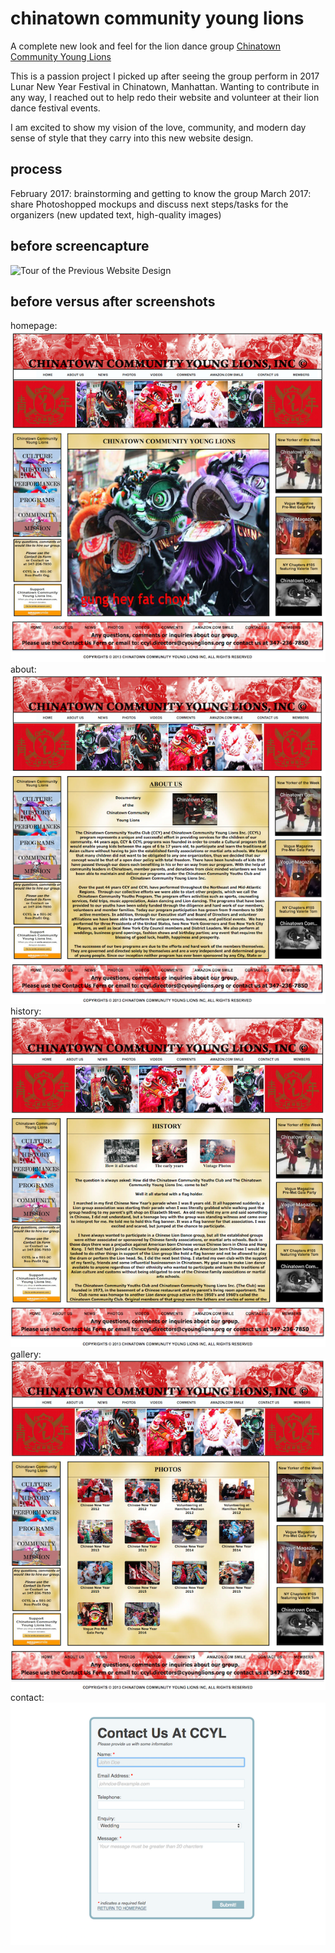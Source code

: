 # chinatown community young lions
A complete new look and feel for the lion dance group [Chinatown Community Young Lions](http://www.cyounglions.org/)

This is a passion project I picked up after seeing the group perform in 2017 Lunar New Year Festival in Chinatown, Manhattan. Wanting to contribute in any way, I reached out to help redo their website and volunteer at their lion dance festival events.

I am excited to show my vision of the love, community, and modern day sense of style that they carry into this new website design.

## process
February 2017: brainstorming and getting to know the group
March 2017: share Photoshopped mockups and discuss next steps/tasks for the organizers (new updated text, high-quality images)


## before screencapture
![Tour of the Previous Website Design](https://github.com/jessiewuwu/cc_younglions/blob/master/assets/before_screencapture.gif "What the old website looked like")

## before versus after screenshots
homepage:
![Homepage: Before](https://github.com/jessiewuwu/cc_younglions/blob/master/assets/img/before_homepage.png)
about:
![Homepage: About](https://github.com/jessiewuwu/cc_younglions/blob/master/assets/img/before_aboutus.png)
history:
![Homepage: History](https://github.com/jessiewuwu/cc_younglions/blob/master/assets/img/before_history.png)
gallery:
![Homepage: Gallery](https://github.com/jessiewuwu/cc_younglions/blob/master/assets/img/before_gallery.png)
contact:
![Homepage: Before](https://github.com/jessiewuwu/cc_younglions/blob/master/assets/img/before_contact.png)

